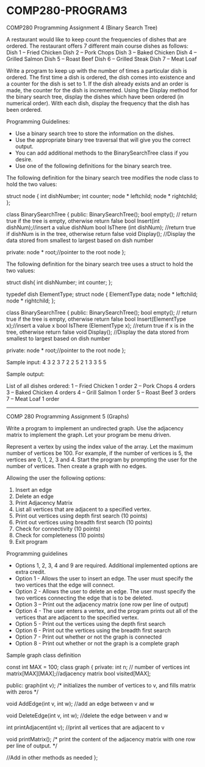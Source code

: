 # COMP280-PROGRAM3
COMP280 Programming Assignment 4 (Binary Search Tree)

A restaurant would like to keep count the frequencies of dishes that are ordered. The restaurant offers 7 different main course dishes as follows:
Dish 1 – Fried Chicken
Dish 2 – Pork Chops
Dish 3 – Baked Chicken
Dish 4 – Grilled Salmon
Dish 5 – Roast Beef
Dish 6 – Grilled Steak 
Dish 7 – Meat Loaf

Write a program to keep up with the number of times a particular dish is ordered. The first time a dish is ordered, the dish comes into existence and a counter for the dish is set to 1.  If the dish already exists and an order is made, the counter for the dish is incremented. Using the Display method for the binary search tree, display the dishes which have been ordered (in numerical order).  With each dish, display the frequency that the dish has been ordered.  

Programming Guidelines:  
-	Use a binary search tree to store the information on the dishes. 
-	Use the appropriate binary tree traversal that will give you the correct output.
-	You can add additional methods to the BinarySearchTree class if you desire. 
-	Use one of the following definitions for the binary search tree.

The following definition for the binary search tree modifies the node class to hold the two values:

struct node
{
int dishNumber;
int counter;
   	node * leftchild;
   	node * rightchild;
};

class BinarySearchTree
{
 public: 
   BinarySearchTree();
   bool empty(); // return true if the tree is empty, otherwise return false
   bool Insert(int dishNum);//insert a value dishNum 
   bool IsThere (int dishNum); 
//return true if dishNum is in the tree, otherwise return false
   void Display();
//Display the data stored from smallest to largest based on dish number
  
 private:
	node * root;//pointer to the root node
};
 
The following definition for the binary search tree uses a struct to hold the two values:

struct dish{
	int dishNumber;
	int counter;
};

typedef dish ElementType;
struct node
{
ElementType data;
   	node * leftchild;
   	node * rightchild;
};

class BinarySearchTree
{
 public: 
   BinarySearchTree();
   bool empty(); // return true if the tree is empty, otherwise return false
   bool Insert(ElementType x);//insert a value x 
   bool IsThere (ElementType  x); 
//return true if x is in the tree, otherwise return false
   void Display();
//Display the data stored from smallest to largest based on dish number
  
 private:
	node * root;//pointer to the root node
};

Sample input:  4 3 2 3 7 2 2 5 2 1 3 3 5 5

Sample output:
 
List of all dishes ordered:
1 – Fried Chicken	1 order
2 – Pork Chops		4 orders
3 – Baked Chicken	4 orders
4 – Grill Salmon	1 order
5 – Roast Beef		3 orders
7 – Meat Loaf		1 order

************************************************************************************************************************************************************************************************************************************************************************************************************************************************************************************************************************

COMP 280 Programming Assignment 5 (Graphs)

Write a program to implement an undirected graph.   Use the adjacency matrix to implement the graph.  Let your program be menu driven. 

Represent a vertex by using the index value of the array.  Let the maximum number of vertices be 100.  For example, if the number of vertices is 5, the vertices are 0, 1, 2, 3 and 4. Start the program by prompting the user for the number of vertices. Then create a graph with no edges.

Allowing the user the following options:
1.	Insert an edge 
2.	Delete an edge
3.	Print Adjacency Matrix 
4.	List all vertices that are adjacent to a specified vertex.
5.	Print out vertices using depth first search (10 points)
6.	Print out vertices using breadth first search (10 points)
7.	Check for connectivity (10 points)
8.	Check for completeness (10 points)
9.	Exit program

Programming guidelines
-	Options 1, 2, 3, 4 and 9 are required.  Additional implemented options are extra credit.
-	Option 1 - Allows the user to insert an edge.  The user must specify the two vertices that the edge will connect.
-	Option 2 - Allows the user to delete an edge. The user must specify the two vertices connecting the edge that is to be deleted.
-	Option 3 – Print out the adjacency matrix (one row per line of output)
-	Option 4 - The user enters a vertex, and the program prints out all of the vertices that are adjacent to the specified vertex.
-	Option 5 - Print out the vertices using the depth first search
-	Option 6 - Print out the vertices using the breadth first search
-	Option 7 - Print out whether or not the graph is connected
-	Option 8 - Print out whether or not the graph is a complete graph

Sample graph class definition

const int MAX = 100;
class graph
{ private:
int n; // number of vertices
   	int matrix[MAX][MAX];//adjacency matrix
   	bool visited[MAX];
  
  public:
 graph(int v);
/* initializes the number of vertices to v, 
 and fills matrix with zeros */

 void AddEdge(int v, int w);
//add an edge between v and w
            
void DeleteEdge(int v, int w);
//delete the edge between v and w

int printAdjacent(int v); 
//print all vertices that are adjacent to v

void printMatrix();
/* print the content of the adjacency matrix with one row per line of output. */
   	

//Add in other methods as needed
};


